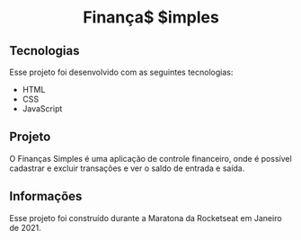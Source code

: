 <a urk='https://financassimples.netlify.app/#'><h1 align="center">
 Finança$ $imples
</h1></a>

## Tecnologias

Esse projeto foi desenvolvido com as seguintes tecnologias:

- HTML
- CSS
- JavaScript

## Projeto

O Finanças Simples é uma aplicação de controle financeiro, onde é possível cadastrar e excluir transações e ver o saldo de entrada e saída.

## Informações

Esse projeto foi construído durante a Maratona da Rocketseat em Janeiro de 2021.
